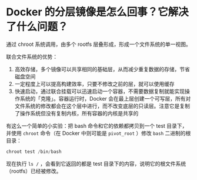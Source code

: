 # Docker 的分层镜像是怎么回事？它解决了什么问题？

通过 chroot 系统调用，由多个 rootfs 层叠形成，形成一个文件系统的单一视图。

联合文件系统的优势：

1. 高效存储，多个镜像可以共享相同的基础层，从而减少重复数据的存储，节省磁盘空间
2. 一定程度上可以提高构建效率，只要不修改之前的层，就可以使用缓存
3. 快速启动，通过联合挂载可以迅速启动一个容器，不需要数据复制就能实现操作系统的「克隆」。容器运行时，Docker 会在最上层创建一个可写层，所有对文件系统的修改都会在这个层中进行，而不改变底层的只读层。注意它是复制了操作系统但没有复制内核，所有容器的内核是共享的

有这么一个简单的小实验：把 bash 命令和它的依赖都拷贝到一个 test 目录下，并使用 `chroot` 命令（在 Docker 中则可能是 `pivot_root` ）修改 `bash` 二进制的根目录：

```go
chroot test /bin/bash
```

现在执行 `ls /` ，会看到它返回的都是 test 目录下的内容，说明它的根文件系统（rootfs）已经被修改。
